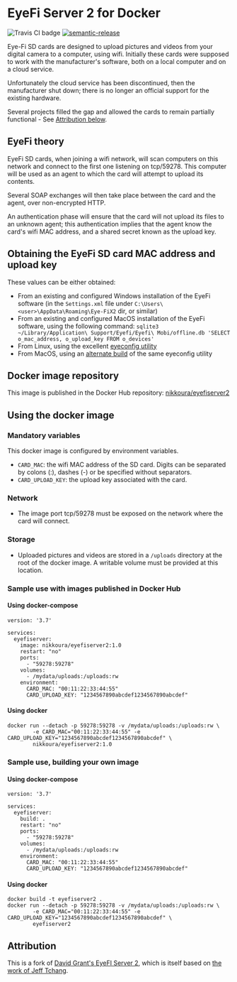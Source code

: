 # EyeFi Server 2 for Docker
![Travis CI badge](https://travis-ci.org/nikkoura/eyefiserver2-docker.svg?branch=master)
[![semantic-release](https://img.shields.io/badge/%20%20%F0%9F%93%A6%F0%9F%9A%80-semantic--release-e10079.svg)](https://github.com/semantic-release/semantic-release)

Eye-Fi SD cards are designed to upload pictures and videos from your digital camera to a computer, using wifi.
Initially these cards were supposed to work with the manufacturer's software, both on a local computer and on a cloud 
service.

Unfortunately the cloud service has been discontinued, then the manufacturer shut down; there is no longer an official 
support for the existing hardware.

Several projects filled the gap and allowed the cards to remain partially functional - See [Attribution below](#Attribution).

## EyeFi theory
EyeFi SD cards, when joining a wifi network, will scan computers on this network and connect to the first one listening 
on tcp/59278. This computer will be used as an agent to which the card will attempt to upload its contents.

Several SOAP exchanges will then take place between the card and the agent, over non-encrypted HTTP.

An authentication phase will ensure that the card will not upload its files to an unknown agent; this authentication
implies that the agent know the card's wifi MAC address, and a shared secret known as the upload key.

## Obtaining the EyeFi SD card MAC address and upload key
These values can be either obtained:
- From an existing and configured Windows installation of the EyeFi software (in the `Settings.xml` file under 
`C:\Users\<user>\AppData\Roaming\Eye-FiX2` dir, or similar)
- From an existing and configured MacOS installation of the EyeFi software, using the following command:
```sqlite3 ~/Library/Application\ Support/Eyefi/Eyefi\ Mobi/offline.db 'SELECT o_mac_address, o_upload_key FROM o_devices'```
- From Linux, using the excellent [eyeconfig utility](https://github.com/hansendc/eyefi-config)
- From MacOS, using an [alternate build](https://github.com/btb/eyefi-config/tree/osx2) of the same eyeconfig utility

## Docker image repository
This image is published in the Docker Hub repository: [nikkoura/eyefiserver2](https://hub.docker.com/r/nikkoura/eyefiserver2)

## Using the docker image
### Mandatory variables
This docker image is configured by environment variables.

- `CARD_MAC`: the wifi MAC address of the SD card. Digits can be separated by colons (:), dashes (-) or be specified without separators.
- `CARD_UPLOAD_KEY`: the upload key associated with the card.

### Network
- The image port tcp/59278 must be exposed on the network where the card will connect.

### Storage
- Uploaded pictures and videos are stored in a `/uploads` directory at the root of the docker image. A writable volume
must be provided at this location.

### Sample use with images published in Docker Hub
#### Using docker-compose
```
version: '3.7'

services:
  eyefiserver:
    image: nikkoura/eyefiserver2:1.0
    restart: "no"
    ports:
      - "59278:59278"
    volumes:
      - /mydata/uploads:/uploads:rw
    environment:
      CARD_MAC: "00:11:22:33:44:55"
      CARD_UPLOAD_KEY: "1234567890abcdef1234567890abcdef"
```

#### Using docker
```
docker run --detach -p 59278:59278 -v /mydata/uploads:/uploads:rw \
        -e CARD_MAC="00:11:22:33:44:55" -e CARD_UPLOAD_KEY="1234567890abcdef1234567890abcdef" \
        nikkoura/eyefiserver2:1.0
```

### Sample use, building your own image
#### Using docker-compose
```
version: '3.7'

services:
  eyefiserver:
    build: .
    restart: "no"
    ports:
      - "59278:59278"
    volumes:
      - /mydata/uploads:/uploads:rw
    environment:
      CARD_MAC: "00:11:22:33:44:55"
      CARD_UPLOAD_KEY: "1234567890abcdef1234567890abcdef"
```

#### Using docker
```
docker build -t eyefiserver2 .
docker run --detach -p 59278:59278 -v /mydata/uploads:/uploads:rw \
        -e CARD_MAC="00:11:22:33:44:55" -e CARD_UPLOAD_KEY="1234567890abcdef1234567890abcdef" \
        eyefiserver2
```

## Attribution
This is a fork of [David Grant's EyeFI Server 2](https://github.com/dgrant/eyefiserver2), which is itself based on 
[the work of Jeff Tchang](http://returnbooleantrue.blogspot.nl/2009/01/eye-fi-standalone-server.html).